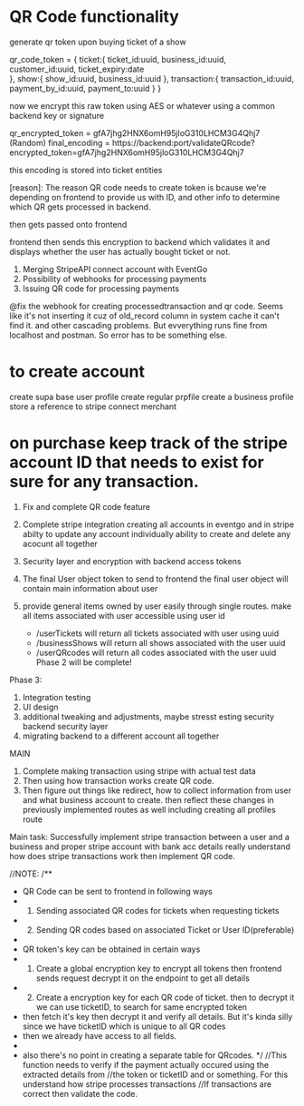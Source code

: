
# QR Code functionality



generate qr token upon buying ticket of a show

qr_code_token = {
    ticket:{
        ticket_id:uuid,
        business_id:uuid,
        customer_id:uuid,
        ticket_expiry:date        
    },
    show:{
        show_id:uuid,
        business_id:uuid
    },
    transaction:{
        transaction_id:uuid,
        payment_by_id:uuid,
        payment_to:uuid
    }
}

now we encrypt this raw token using AES or whatever using a common backend key or signature

qr_encrypted_token = gfA7jhg2HNX6omH95jloG310LHCM3G4Qhj7             (Random)
final_encoding = https://backend:port/validateQRcode?encrypted_token=gfA7jhg2HNX6omH95jloG310LHCM3G4Qhj7

this encoding is stored into ticket entities

[reason]: The reason QR code needs to create token is bcause we're depending on frontend to provide us with ID, and other info to 
determine which QR gets processed in backend.



then gets passed onto frontend

frontend then sends this encryption to backend which validates it and displays whether the user has actually bought ticket or not.


1) Merging StripeAPI connect account with EventGo
2) Possibility of webhooks for processing payments
3) Issuing QR code for processing payments



@fix the webhook for creating processedtransaction and qr code. Seems like it's not inserting it cuz of old_record column in system cache it can't find it. and other cascading problems. But evverything runs fine from localhost and postman. So error has to be something else. 



# to create account 

create supa base user profile
create regular prpfile
create a business profile
store a reference to stripe connect merchant



# on purchase keep track of the stripe account ID that needs to exist for sure for any transaction.


1) Fix and complete QR code feature

2) Complete stripe integration
    creating all accounts in eventgo and in stripe
    abilty to update any account individually
    ability to create and delete any acocunt all together


3) Security layer and encryption with backend access tokens

4) The final User object token to send to frontend
    the final user object will contain main information about user

5) provide general items owned by user easily through single routes.
    make all items associated with user accessible using user id
    - /userTickets will return all tickets associated with user using uuid
    - /businessShows will return all shows associated with the user uuid
    - /userQRcodes will return all codes associated with the user uuid
    Phase 2 will be complete!


Phase 3:

1) Integration testing
2) UI design
3) additional tweaking and adjustments,
maybe stresst esting security backend security layer
4) migrating backend to a different account all together



MAIN

1) Complete making transaction using stripe with actual test data
2) Then using how transaction works create QR code. 
3) Then figure out things like redirect, how to collect information from user and what business account to create.
    then reflect these changes in previously implemented routes as well including creating all profiles route


Main task: Successfully implement stripe transaction between a user and a business and proper stripe account with bank acc details
really understand how does stripe transactions work then implement QR code. 

//NOTE:
/**
 * QR Code can be sent to frontend in following ways
 * 1) Sending associated QR codes for tickets when requesting tickets
 * 2) Sending QR codes based on associated Ticket or User ID(preferable)
 * 
 * QR token's key can be obtained in certain ways
 * 1) Create a global encryption key to encrypt all tokens then frontend sends request decrypt it on the endpoint to get all details
 * 2) Create a encryption key for each QR code of ticket. then to decrypt it we can use ticketID, to search for same encrypted token
 * then fetch it's key then decrypt it and verify all details. But it's kinda silly since we have ticketID which is unique to all QR codes
 * then we already have access to all fields. 
 * 
 * also there's no point in creating a separate table for QRcodes. 
 */
    //This function needs to verify if the payment actually occured using the extracted details from 
    //the token or ticketID and or something. For this understand how stripe processes transactions 
    //If transactions are correct then validate the code.